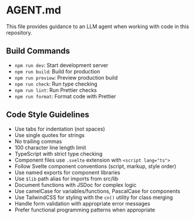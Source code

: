 # AGENT.md

This file provides guidance to an LLM agent when working with code in this repository.

## Build Commands
- `npm run dev`: Start development server
- `npm run build`: Build for production
- `npm run preview`: Preview production build
- `npm run check`: Run type checking
- `npm run lint`: Run Prettier checks
- `npm run format`: Format code with Prettier

## Code Style Guidelines
- Use tabs for indentation (not spaces)
- Use single quotes for strings
- No trailing commas
- 100 character line length limit
- TypeScript with strict type checking
- Component files use `.svelte` extension with `<script lang="ts">`
- Follow Svelte component conventions (script, markup, style order)
- Use named exports for component libraries
- Use `$lib` path alias for imports from src/lib
- Document functions with JSDoc for complex logic
- Use camelCase for variables/functions, PascalCase for components
- Use TailwindCSS for styling with the `cn()` utility for class merging
- Handle form validation with appropriate error messages
- Prefer functional programming patterns when appropriate
